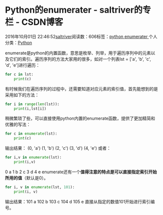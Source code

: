 
# Python的enumerater - saltriver的专栏 - CSDN博客


2016年10月01日 22:46:52[saltriver](https://me.csdn.net/saltriver)阅读数：606标签：[python																](https://so.csdn.net/so/search/s.do?q=python&t=blog)[enumerater																](https://so.csdn.net/so/search/s.do?q=enumerater&t=blog)[
							](https://so.csdn.net/so/search/s.do?q=python&t=blog)个人分类：[Python																](https://blog.csdn.net/saltriver/article/category/6363186)



enumerate是python的内置函数，意思是枚举、列举，用于遍历序列中的元素以及它们的索引。遍历序列的方法大家用的很多，如对一个列表lst = ['a', 'b', 'c', 'd', 'e']进行遍历：

```python
for c in lst:
    print(c)
```
有时候我们在遍历序列的过程中，还需要知道对应元素的索引值，首先能想到的是采用如下的方法：
```python
for i in range(len(lst)):
    print(i,lst[i])
```
稍微繁琐了些，可以直接使用python内置的enumerate函数，提供了更加精简和优雅的写法：

```python
for c in enumerate(lst):
    print(c)
```
输出结果：
(0, 'a')
(1, 'b')
(2, 'c')
(3, 'd')
(4, 'e')
或者：

```python
for i,v in enumerate(lst):
    print(i,v)
```
0 a
1 b
2 c
3 d
4 e
enumerate还有一个**值得注意的特点是可以直接指定索引开始所用的值**（默认是0）。
```python
for i, v in enumerate(lst, 101):
    print(i, v)
```
输出结果：101 a
102 b
103 c
104 d
105 e
直接从指定的数值101开始进行索引编号。


